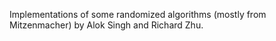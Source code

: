 Implementations of some randomized algorithms (mostly from Mitzenmacher)
by Alok Singh and Richard Zhu.
